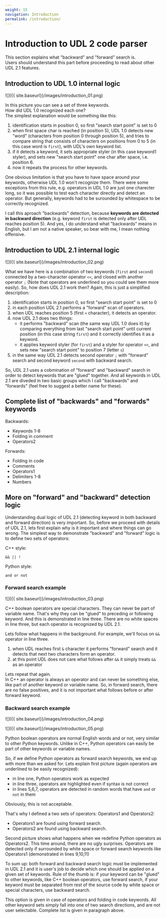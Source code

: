 ```yaml
---
weight: 15
navigation: Introduction
permalink: /introduction/
---
```


# Introduction to UDL 2 code parser

This section explains what "backward" and "forward" search is.<br>
Users should understand this part before proceeding to read about other UDL 2.1 features.


## Introduction to UDL 1.0 internal logic

![]({{ site.baseurl}}/images/introduction_01.png)

In this picture you can see a set of three keywords.<br>
How did UDL 1.0 recognized each one?<br>
The simplest explanation would be something like this:

1. identification starts in position 0, so first "search start point" is set to 0
1. when first space char is reached (in position 5), UDL 1.0 detects new "word" (characters from position 0 through position 5), and tries to compare string that consists of characters on positions from 0 to 5 (in this case word is `first`), with UDL's own keyword list.
1. if it detects a keyword, it sets appropriate styler (in this case keyword1 styler), and sets new "search start point" one char after space, i.e. position 6.
1. now it repeats the process for other keywords.

One obvious limitation is that you have to have space around your keywords, otherwise UDL 1.0 won't recognize them. There were some exceptions from this rule, e.g. operators in UDL 1.0 are just one charecter long, so it was possible to test each character directly and detect an operator. But generally, keywords had to be surounded by whitespace to be correctly recognized.

I call this aproach "backwards" detection, because **keywords are detected in backward direction** (e.g. keyword `first` is detected only after UDL reaches position 5). And yes, I do understand what "backwards" means in English, but I am not a native speaker, so bear with me, I mean nothing offensive.


## Introduction to UDL 2.1 internal logic

![]({{ site.baseurl}}/images/introduction_02.png)

What we have here is a combination of two keywords (`first` and `second`) connected by a two-character operator `<<`, and closed with another operator `;` (Note that operators are underlined so you could see them more easily). So, how does UDL 2.1 work then? Again, this is just a simplified description:

1. identification starts in position 0, so first "search start point" is set to 0
1. in each position UDL 2.1 performs a "forward" scan of operators.
1. when UDL reaches position 5 (first `<` character), it detects an operator.
1. now UDL 2.1 does two things:
    - it performs "backward" scan (the same way UDL 1.0 does it) by comparing everything from last "search start point" until current position (in this case string `first`) and it correctly identifies it as a keyword.
    - it applies keyword styler (for `first`) and a styler for operator `<<`, and sets new "search start point" to position 7 (letter `s`)
1. in the same way UDL 2.1 detects second operator `;` with "forward" search and second keyword `second` with backward search.

So, UDL 2.1 uses a cobmination of "forward" and "backward" search in order to detect keywords that are "glued" together. And all keywords in UDL 2.1 are diveded in two basic groups which I call "backwards" and "forwards" (feel free to suggest a better name for these).


## Complete list of "backwards" and "forwards" keywords

Backwards:

- Keywords 1-8
- Folding in comment
- Operators2

Forwards:

- Folding in code
- Comments
- Operators1
- Delimiters 1-8
- Numbers


## More on "forward" and "backward" detection logic

Understanding dual logic of UDL 2.1 (detecting keyword in both backward and forward direction) is very important. So, before we proceed with details of UDL 2.1, lets first explain why is it important and where things can go wrong. The simplest way to demonstrate "backward" and "forward" logic is to define two sets of operators:

C++ style:

```
&& || !
```

Python style:

```
and or not
```

### Forward search example

![]({{ site.baseurl}}/images/introduction_03.png)

C++ boolean operators are special characters. They can never be part of variable name. That's why they can be "glued" to preceding or following keyword. And this is demonstrated in line three. There are no white spaces in line three, but each operator is recognized by UDL 2.1.

Lets follow what happens in the background. For example, we'll focus on `&&` operator in line three.

1. when UDL reaches first `&` character it performs "forward" search and it detects that next two characters form an operator.
1. at this point UDL does not care what follows after `&&` it simply treats `&&` as an operator

Lets repeat that again.<br>
In C++ an operator is always an operator and can never be something else, like part of another keyword or variable name. So, in forward search, there are no false positives, and it is not important what follows before or after forward keyword.

### Backward search example

![]({{ site.baseurl}}/images/introduction_04.png)

![]({{ site.baseurl}}/images/introduction_05.png)

Python boolean operators are normal English words and or not, very similar to other Python keywords. Unlike in C++, Python operators can easily be part of other keywords or variable names.

So, if we define Python operators as forward search keywords, we end up with more than we asked for. Lets explain first picture (again operators are underlined to be easily recognized):

- in line one, Python operators work as expected
- in line three, operators are highlighted even if syntax is not correct
- in lines 5,6,7, operators are detected in random words that have `and` or `not` in them

Obviously, this is not acceptable.

That's why I defined a two sets of operators: Operators1 and Operators2:

- Operators1 are found using forward search.
- Operators2 are found using backward search.

Second picture shows what happens when we redefine Python operators as Operators2. This time around, there are no ugly surprises. Operators are detected only if surrounded by white space or forward search keywords like Operators1 (demonstrated in lines 9,10,11)

To sum up: both forward and backward search logic must be implemented in UDL 2.1 and it is user's job to decide which one should be applied on a given set of keywords. Rule of the thumb is: if your keyword can be "glued" to other keywords, like C++ boolean operators, use forward search, if your keyword must be separated from rest of the source code by white space or special characters, use backward search.

This option is given in case of operators and folding in code keywords. All other keyword sets simply fall into one of two search directions, and are not user selectable. Complete list is given in paragraph above.
